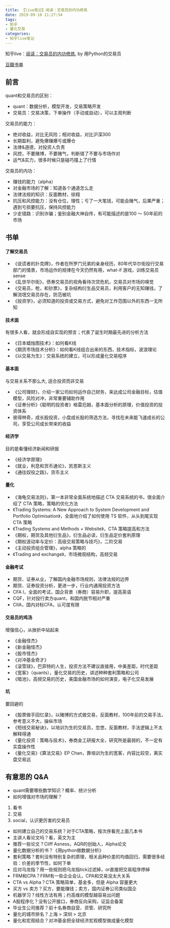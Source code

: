 ```yaml
---
title: 【live笔记】阅读：交易员的内功修炼
date: 2019-09-10 11:27:54
tags:
- 知乎
- 量化交易
categories:
- 知乎live笔记
---
```


知乎live：[阅读：交易员的内功修炼](https://www.zhihu.com/lives/819952218865287168), by 用Python的交易员

[豆瓣书单](https://www.douban.com/doulist/46406104/)
<!--- more --->

## 前言
quant和交易员的区别：

- quant：数据分析，模型开发，交易策略开发
- 交易员：交易决策，下单操作（手动或自动），可以主观判断

交易员的能力：

- 绝对收益，对比无风险；相对收益，对比沪深300
- 长期盈利，避免爆赚爆亏或爆仓
- 法律&道德，对投资人负责
- 风控，不要赌博，不要赌气，判断错了不要与市场作对
- 运气&实力，很多时候只是碰巧撞上了行情

交易员的内功：

- 赚钱的能力（alpha）
- 对金融市场的了解：知道各个通道怎么走
- 法律法规的知识：反面教材，徐翔
- 抗压和风控能力：没有仓位，理性；亏了一大笔钱，可能会赌气，后果严重；遇到亏损要抗压，保持风控能力
- 少走错路：识别诈骗；鉴别金融大神自传，有可能描述的是100 ～ 50年前的市场

## 书单

#### 了解交易员


- 《说谎者的扑克牌》，作者在所罗门兄弟的亲身经历，80年代华尔街投行交易部门的情景，市场运作的规律在今天仍然有用，what-if 游戏，训练交易员 sense
- 《乱世华尔街》，债券交易员的视角看待次贷危机，交易员对市场的嗅觉
- 《交易员，枪，和钞票》，复杂结构衍生品交易员，利用客户的无知赚钱，了解流氓交易员存在，防范被坑
- 《投资学》，必须知道的投资或交易方式，避免对工作范围以外的东西一无所知

#### 技术面

有很多人看，就会形成自实现的预言；代表了诞生时期最先进的分析方法

- 《日本蜡烛图技术》：如何看K线
- 《期货市场技术分析》：如何看K线组合出来的东西，技术指标，波浪理论
- 《以交易为生》：交易系统的建立，可以形成量化交易程序

#### 基本面

与交易关系不那么大, 适合投资而非交易

- 《公司理财》，介绍一家公司如何运作自己财务，来达成公司金融目标，估值模型，风险对冲，非常重要辅助作用
- 《证券分析》《聪明的投资者》格雷厄姆，基本面分析的原理，价值投资的投资体系
- 彼得林奇，成长股投资，小盘成长股的筛选方法，寻找在未来能飞速成长的公司，享受公司成长带来的收益

#### 经济学

目的是看懂经济新闻和研报

- 《经济学原理》
- 《就业，利息和货币通论》，凯恩斯主义
- 《通往奴役之路》，货币主义

#### 量化

- 《海龟交易法则》，第一本非常全面系统地描述 CTA 交易系统的书，很全面介绍了 CTA 策略，策略的优化方法
- 《Trading Systems: A New Approach to System Development and Portfolio Optimisation》，全面地介绍了如何使用 TS 软件，从头到尾实现 CTA 策略
- 《Trading Systems and Methods + Website》，CTA 策略提高和方法
- 《期权，期货及其他衍生品》，衍生品必读，衍生品定价套利原理
- 《期权波动率与定价：高级交易策略与技巧》，二阶交易
- 《主动投资组合管理》，alpha 策略的
- 《Trading and exchange》，市场微观结构，高频交易

#### 金融考试

- 期货、证券从业，了解国内金融市场规则，法律法规的边界
- 期货、证券投资分析，更进一步，行业内通用投资方法
- CFA I，全面的考试，国企背景（券商）容易升职，提高英语
- CQF，针对投行卖方quant，和国内脱节相对严重
- CIIA，国内对标CFA，认可度有限

#### 交易员的鸡汤

增强信心，从挫折中站起来

- 《金融怪杰》
- 《新金融怪杰》
- 《股市怪杰》
- 《对冲基金奇才》
- 《滚雪球》，巴菲特的人生，投资方法不建议直接用，中美差距，时代差距
- 《宽客》（quants），量化交易的历史，讲述种种套利策略和公司
- 《暗池》，高频交易的历史，美国金融市场的如何演变，电子化交易发展

#### 坑

要回避的

- 《股票做手回忆录》，以赌博的方式做交易，反面教材，100年前的交易手法，参考意义不大，操纵市场
- 《短线交易秘诀》，以培训为生的交易员，忽悠，反面教材，手法逻辑上不太解释得通
- 《量化投资：策略与技术》，券商金工研报大全，研究所是最弱的，不一定有实盘操作性
- 《量化交易》《算法交易》EP Chan，靠培训为生的宽客，内容比较空，离实盘交易远
  
## 有意思的 Q&A

- quant需要哪些数学知识？概率、统计分析
- 如何增强对市场的理解？
 1. 看书
 2. 交易
 3. social，认识更厉害的交易员
- 如何建立自己的交易系统？对于CTA策略，按次序看完上面几本书
- 主讲人看论文吗？看，英文为主
- 推荐一些论文？Cliff Asness，AQR的创始人，Alpha论文
- 量化数据分析的书？《用python做数据分析》
- 套利策略？套利没有特别复杂的原理，相关品种价差的均值回归，需要很多经验：价差的季节性，如何下单
- 应对乌龙指？用一些规则把乌龙指tick过滤掉，or直接把交易程序停掉
- FRM和CPA？FRM有一些企业会认，CPA和交易没太大关系
- CTA vs Alpha？CTA 策略简单，基金多，但是 Alpha 容量更大
- 买方 vs 卖方？买方，要能赚钱；卖方，国内证券公司类似国企
- 机器学习？线性方法有用；约高维的模型越容易出问题
- A股程序化？没有公开接口，券商反向采购，证监会备案
- 毕业生公司推荐？前十名券商自营、资管、研究所
- 量化的城市排名？上海 > 深圳 > 北京
- 量化和宏观结合？对冲基金把全球经济宏观模型做成量化模型

